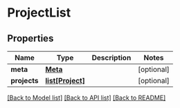 # ProjectList


## Properties
Name | Type | Description | Notes
------------ | ------------- | ------------- | -------------
**meta** | [**Meta**](Meta.md) |  | [optional] 
**projects** | [**list[Project]**](Project.md) |  | [optional] 

[[Back to Model list]](../README.md#documentation-for-models) [[Back to API list]](../README.md#documentation-for-api-endpoints) [[Back to README]](../README.md)


